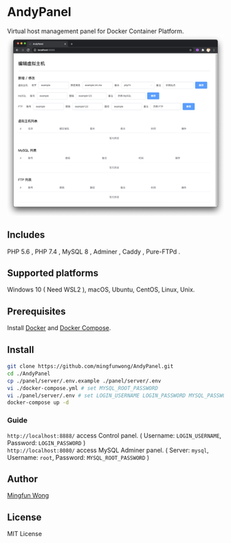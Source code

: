 # AndyPanel
Virtual host management panel for Docker Container Platform.
![AndyPanel](./panel/image.png)

## Includes
PHP 5.6 ,
PHP 7.4 ,
MySQL 8 ,
Adminer ,
Caddy ,
Pure-FTPd .

## Supported platforms
Windows 10 ( Need WSL2 ), macOS, Ubuntu, CentOS, Linux, Unix.

## Prerequisites
Install [Docker](https://docs.docker.com/engine/install/) and [Docker Compose](https://docs.docker.com/compose/install/).

## Install

```bash
git clone https://github.com/mingfunwong/AndyPanel.git
cd ./AndyPanel
cp ./panel/server/.env.example ./panel/server/.env
vi ./docker-compose.yml # set MYSQL_ROOT_PASSWORD
vi ./panel/server/.env # set LOGIN_USERNAME LOGIN_PASSWORD MYSQL_PASSWORD(same MYSQL_ROOT_PASSWORD) JWT_SECRET(Random string)
docker-compose up -d
```

### Guide
`http://localhost:8888/` access Control panel. ( Username: ``LOGIN_USERNAME``, Password: ``LOGIN_PASSWORD`` )  
`http://localhost:8080/` access MySQL Adminer panel. ( Server: ``mysql``, Username: ``root``, Password: ``MYSQL_ROOT_PASSWORD`` )

## Author
[Mingfun Wong](https://github.com/mingfunwong)

## License
MIT License
